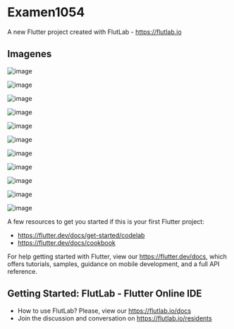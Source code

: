 # Examen1054

A new Flutter project created with FlutLab - https://flutlab.io

## Imagenes

![image](https://github.com/user-attachments/assets/7997be8a-6da1-49d6-acc8-b1c24da430be)

![image](https://github.com/user-attachments/assets/dbeef22c-2dc7-421d-b8e6-94d6f269d7e8)

![image](https://github.com/user-attachments/assets/23ea3f06-60ed-4311-8409-372d9c4bd6ff)

![image](https://github.com/user-attachments/assets/eae12218-ccc4-450f-9d18-3dd61b488aec)

![image](https://github.com/user-attachments/assets/9319bae4-3c1d-4910-bc8a-f88de536d39a)

![image](https://github.com/user-attachments/assets/24d6d607-fd79-494a-b036-c6ae699adbac)

![image](https://github.com/user-attachments/assets/2b43b20f-4421-4f28-a606-e312b2737e54)

![image](https://github.com/user-attachments/assets/0142834b-47b8-4949-a545-1bd5d18a9380)

![image](https://github.com/user-attachments/assets/066f5817-53d5-4ada-9d00-c58e9621f679)

![image](https://github.com/user-attachments/assets/917a5134-0905-4e0b-aab7-a2fa463c4eee)

![image](https://github.com/user-attachments/assets/384f5d27-1799-4b03-86ec-56b07659f23e)


A few resources to get you started if this is your first Flutter project:

- https://flutter.dev/docs/get-started/codelab
- https://flutter.dev/docs/cookbook

For help getting started with Flutter, view our
https://flutter.dev/docs, which offers tutorials,
samples, guidance on mobile development, and a full API reference.

## Getting Started: FlutLab - Flutter Online IDE

- How to use FlutLab? Please, view our https://flutlab.io/docs
- Join the discussion and conversation on https://flutlab.io/residents
